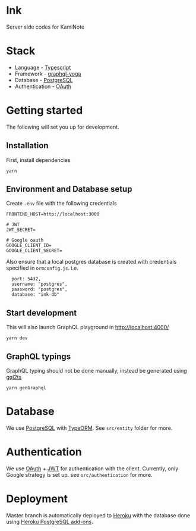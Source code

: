# Ink

Server side codes for KamiNote

# Stack

- Language - [Typescript](https://www.typescriptlang.org/)
- Framework - [graphql-yoga](https://github.com/prisma-labs/graphql-yoga)
- Database - [PostgreSQL](https://www.postgresql.org/)
- Authentication - [OAuth](https://oauth.net/)

# Getting started

The following will set you up for development.

## Installation

First, install dependencies

```
yarn
```

## Environment and Database setup

Create `.env` file with the following credentials

```
FRONTEND_HOST=http://localhost:3000

# JWT
JWT_SECRET=

# Google oauth
GOOGLE_CLIENT_ID=
GOOGLE_CLIENT_SECRET=

```

Also ensure that a local postgres database is created with credentials specified in `ormconfig.js`. i.e.

```
  port: 5432,
  username: "postgres",
  password: "postgres",
  database: "ink-db"
```


## Start development

This will also launch GraphQL playground in [http://localhost:4000/](http://localhost:4000/)

```
yarn dev
```

## GraphQL typings

GraphQL typing should not be done manually, instead be generated using [gql2ts](https://github.com/amount/gql2ts)

```
yarn genGraphql
```

# Database

We use [PostgreSQL](https://www.postgresql.org/) with [TypeORM](https://typeorm.io/). See `src/entity` folder for more.

# Authentication

We use [OAuth](https://oauth.net/) + [JWT](https://jwt.io/) for authentication with the client. Currently, only Google strategy is set up. see `src/authentication` for more.

# Deployment

Master branch is automatically deployed to [Heroku](https://www.heroku.com/home) with the database done using [Heroku PostgreSQL add-ons](https://elements.heroku.com/addons/heroku-postgresql).
